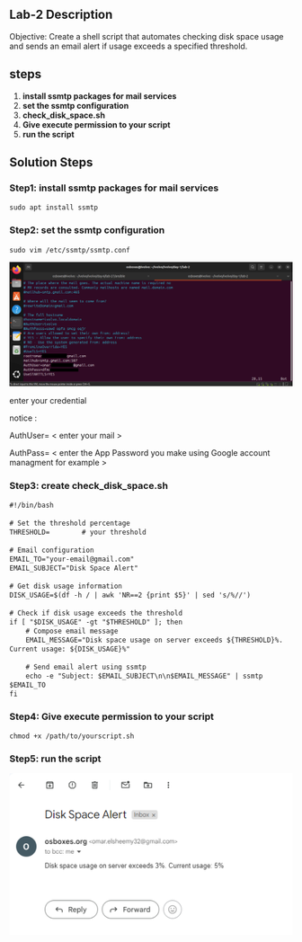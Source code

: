 ## Lab-2 Description  

 Objective: Create a shell script that automates checking disk space usage and sends an email alert if usage exceeds a specified threshold.

## steps 
 1. **install ssmtp packages for mail services**
 2. **set the ssmtp configuration**
 3. **check_disk_space.sh**
 4. **Give execute permission to your script**
 5. **run the script**

## Solution Steps

### Step1: install ssmtp packages for mail services
```
sudo apt install ssmtp
```

### Step2: set the ssmtp configuration
```
sudo vim /etc/ssmtp/ssmtp.conf
```
![](https://github.com/omarshaban32/ivolvo/blob/main/day-1/lab-2/ssmtp.png)

enter your credential

notice :

AuthUser= < enter your mail >

AuthPass= < enter the App Password you make using Google account managment for example >

### Step3: create check_disk_space.sh
```
#!/bin/bash

# Set the threshold percentage
THRESHOLD=        # your threshold

# Email configuration
EMAIL_TO="your-email@gmail.com"
EMAIL_SUBJECT="Disk Space Alert"

# Get disk usage information
DISK_USAGE=$(df -h / | awk 'NR==2 {print $5}' | sed 's/%//')

# Check if disk usage exceeds the threshold
if [ "$DISK_USAGE" -gt "$THRESHOLD" ]; then
    # Compose email message
    EMAIL_MESSAGE="Disk space usage on server exceeds ${THRESHOLD}%. Current usage: ${DISK_USAGE}%"

    # Send email alert using ssmtp
    echo -e "Subject: $EMAIL_SUBJECT\n\n$EMAIL_MESSAGE" | ssmtp $EMAIL_TO
fi
```

### Step4: Give execute permission to your script
```
chmod +x /path/to/yourscript.sh
```

### Step5: run the script

![](https://github.com/omarshaban32/ivolvo/blob/main/day-1/lab-2/mail.png)
